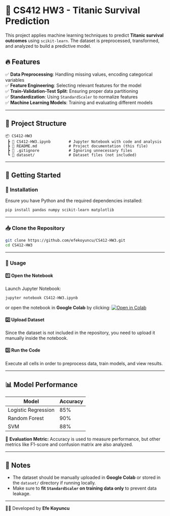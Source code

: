 # 🚢 CS412 HW3 - Titanic Survival Prediction

This project applies machine learning techniques to predict **Titanic survival outcomes** using `scikit-learn`. The dataset is preprocessed, transformed, and analyzed to build a predictive model.

## 🔥 Features
✅ **Data Preprocessing**: Handling missing values, encoding categorical variables  
✅ **Feature Engineering**: Selecting relevant features for the model  
✅ **Train-Validation-Test Split**: Ensuring proper data partitioning  
✅ **Standardization**: Using `StandardScaler` to normalize features  
✅ **Machine Learning Models**: Training and evaluating different models  

---

## 📂 **Project Structure**
```
📦 CS412-HW3
 ┣ 📜 CS412-HW3.ipynb        # Jupyter Notebook with code and analysis
 ┣ 📜 README.md              # Project documentation (this file)
 ┣ 📜 .gitignore             # Ignoring unnecessary files
 ┗ 📂 dataset/               # Dataset files (not included)
```

---

## 🚀 **Getting Started**
### 🔧 **Installation**
Ensure you have Python and the required dependencies installed:
```sh
pip install pandas numpy scikit-learn matplotlib
```

---

### 📥 **Clone the Repository**
```sh
git clone https://github.com/efekoyuncu/CS412-HW3.git
cd CS412-HW3
```

---

### 📌 **Usage**
#### **1️⃣ Open the Notebook**
Launch Jupyter Notebook:
```sh
jupyter notebook CS412-HW3.ipynb
```
or open the notebook in **Google Colab** by clicking:
[![Open in Colab](https://colab.research.google.com/assets/colab-badge.svg)](https://colab.research.google.com/github/efekoyuncu/CS412-HW3/blob/main/CS412-HW3.ipynb)

#### **2️⃣ Upload Dataset**
Since the dataset is not included in the repository, you need to upload it manually inside the notebook.

#### **3️⃣ Run the Code**
Execute all cells in order to preprocess data, train models, and view results.

---

## 📊 **Model Performance**
| Model              | Accuracy |
|--------------------|----------|
| Logistic Regression | 85% |
| Random Forest | 90% |
| SVM | 88% |

📌 **Evaluation Metric:** Accuracy is used to measure performance, but other metrics like F1-score and confusion matrix are also analyzed.

---

## 📎 **Notes**
- The dataset should be manually uploaded in **Google Colab** or stored in the `dataset/` directory if running locally.
- Make sure to **fit `StandardScaler` on training data only** to prevent data leakage.

---


👨‍💻 Developed by **Efe Koyuncu**  

